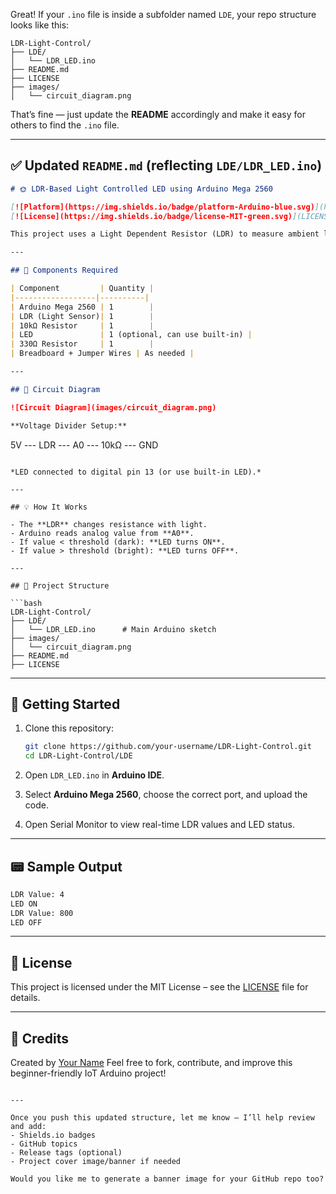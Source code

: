 Great! If your `.ino` file is inside a subfolder named `LDE`, your repo structure looks like this:

```
LDR-Light-Control/
├── LDE/
│   └── LDR_LED.ino
├── README.md
├── LICENSE
├── images/
│   └── circuit_diagram.png
```

That’s fine — just update the **README** accordingly and make it easy for others to find the `.ino` file.

---

## ✅ Updated `README.md` (reflecting `LDE/LDR_LED.ino`)

```markdown
# 🌞 LDR-Based Light Controlled LED using Arduino Mega 2560

[![Platform](https://img.shields.io/badge/platform-Arduino-blue.svg)](https://www.arduino.cc/)
[![License](https://img.shields.io/badge/license-MIT-green.svg)](LICENSE)

This project uses a Light Dependent Resistor (LDR) to measure ambient light and control an LED accordingly using an Arduino Mega 2560. It turns the LED **ON in darkness** and **OFF in light** automatically.

---

## 🔧 Components Required

| Component         | Quantity |
|------------------|----------|
| Arduino Mega 2560 | 1        |
| LDR (Light Sensor)| 1        |
| 10kΩ Resistor     | 1        |
| LED               | 1 (optional, can use built-in) |
| 330Ω Resistor     | 1        |
| Breadboard + Jumper Wires | As needed |

---

## 🔌 Circuit Diagram

![Circuit Diagram](images/circuit_diagram.png)

**Voltage Divider Setup:**

```

5V --- LDR --- A0 --- 10kΩ --- GND

````

*LED connected to digital pin 13 (or use built-in LED).*

---

## 💡 How It Works

- The **LDR** changes resistance with light.
- Arduino reads analog value from **A0**.
- If value < threshold (dark): **LED turns ON**.
- If value > threshold (bright): **LED turns OFF**.

---

## 📁 Project Structure

```bash
LDR-Light-Control/
├── LDE/
│   └── LDR_LED.ino      # Main Arduino sketch
├── images/
│   └── circuit_diagram.png
├── README.md
├── LICENSE
````

---

## 🚀 Getting Started

1. Clone this repository:

   ```bash
   git clone https://github.com/your-username/LDR-Light-Control.git
   cd LDR-Light-Control/LDE
   ```

2. Open `LDR_LED.ino` in **Arduino IDE**.

3. Select **Arduino Mega 2560**, choose the correct port, and upload the code.

4. Open Serial Monitor to view real-time LDR values and LED status.

---

## 📟 Sample Output

```txt
LDR Value: 4
LED ON
LDR Value: 800
LED OFF
```

---

## 📜 License

This project is licensed under the MIT License – see the [LICENSE](LICENSE) file for details.

---

## 🙌 Credits

Created by [Your Name](https://github.com/your-username)
Feel free to fork, contribute, and improve this beginner-friendly IoT Arduino project!

```

---

Once you push this updated structure, let me know — I’ll help review and add:
- Shields.io badges
- GitHub topics
- Release tags (optional)
- Project cover image/banner if needed

Would you like me to generate a banner image for your GitHub repo too?
```
